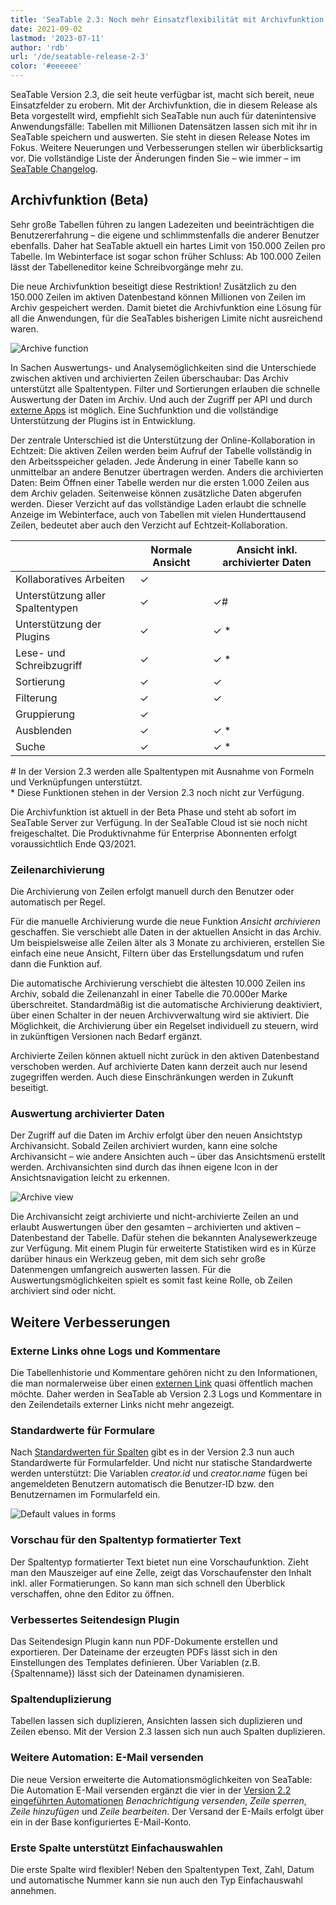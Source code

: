 ```yaml
---
title: 'SeaTable 2.3: Noch mehr Einsatzflexibilität mit Archivfunktion - SeaTable'
date: 2021-09-02
lastmod: '2023-07-11'
author: 'rdb'
url: '/de/seatable-release-2-3'
color: '#eeeeee'
---
```


SeaTable Version 2.3, die seit heute verfügbar ist, macht sich bereit, neue Einsatzfelder zu erobern. Mit der Archivfunktion, die in diesem Release als Beta vorgestellt wird, empfiehlt sich SeaTable nun auch für datenintensive Anwendungsfälle: Tabellen mit Millionen Datensätzen lassen sich mit ihr in SeaTable speichern und auswerten. Sie steht in diesen Release Notes im Fokus. Weitere Neuerungen und Verbesserungen stellen wir überblicksartig vor. Die vollständige Liste der Änderungen finden Sie – wie immer – im [SeaTable Changelog](https://seatable.io/docs/changelog/version-2-3/).

## Archivfunktion (Beta)

Sehr große Tabellen führen zu langen Ladezeiten und beeinträchtigen die Benutzererfahrung – die eigene und schlimmstenfalls die anderer Benutzer ebenfalls. Daher hat SeaTable aktuell ein hartes Limit von 150.000 Zeilen pro Tabelle. Im Webinterface ist sogar schon früher Schluss: Ab 100.000 Zeilen lässt der Tabelleneditor keine Schreibvorgänge mehr zu.

Die neue Archivfunktion beseitigt diese Restriktion! Zusätzlich zu den 150.000 Zeilen im aktiven Datenbestand können Millionen von Zeilen im Archiv gespeichert werden. Damit bietet die Archivfunktion eine Lösung für all die Anwendungen, für die SeaTables bisherigen Limite nicht ausreichend waren.

![Archive function](https://seatable.io/wp-content/uploads/2021/09/Archive-function-1088x631.png)

In Sachen Auswertungs- und Analysemöglichkeiten sind die Unterschiede zwischen aktiven und archivierten Zeilen überschaubar: Das Archiv unterstützt alle Spaltentypen. Filter und Sortierungen erlauben die schnelle Auswertung der Daten im Archiv. Und auch der Zugriff per API und durch [externe Apps](https://seatable.io/seatable-release-2-2#Externe_Apps_nur_fuer_Enterprise_Abos/?lang=auto) ist möglich. Eine Suchfunktion und die vollständige Unterstützung der Plugins ist in Entwicklung.

Der zentrale Unterschied ist die Unterstützung der Online-Kollaboration in Echtzeit: Die aktiven Zeilen werden beim Aufruf der Tabelle vollständig in den Arbeitsspeicher geladen. Jede Änderung in einer Tabelle kann so unmittelbar an andere Benutzer übertragen werden. Anders die archivierten Daten: Beim Öffnen einer Tabelle werden nur die ersten 1.000 Zeilen aus dem Archiv geladen. Seitenweise können zusätzliche Daten abgerufen werden. Dieser Verzicht auf das vollständige Laden erlaubt die schnelle Anzeige im Webinterface, auch von Tabellen mit vielen Hunderttausend Zeilen, bedeutet aber auch den Verzicht auf Echtzeit-Kollaboration.

|                                  | Normale Ansicht | Ansicht inkl. archivierter Daten |
| -------------------------------- | --------------- | -------------------------------- |
| Kollaboratives Arbeiten          | ✓               |                                  |
| Unterstützung aller Spaltentypen | ✓               | ✓#                               |
| Unterstützung der Plugins        | ✓               | ✓ \*                             |
| Lese- und Schreibzugriff         | ✓               | ✓ \*                             |
| Sortierung                       | ✓               | ✓                                |
| Filterung                        | ✓               | ✓                                |
| Gruppierung                      | ✓               |                                  |
| Ausblenden                       | ✓               | ✓ \*                             |
| Suche                            | ✓               | ✓ \*                             |

\# In der Version 2.3 werden alle Spaltentypen mit Ausnahme von Formeln und Verknüpfungen unterstützt.  
\* Diese Funktionen stehen in der Version 2.3 noch nicht zur Verfügung.

Die Archivfunktion ist aktuell in der Beta Phase und steht ab sofort im SeaTable Server zur Verfügung. In der SeaTable Cloud ist sie noch nicht freigeschaltet. Die Produktivnahme für Enterprise Abonnenten erfolgt voraussichtlich Ende Q3/2021.

### Zeilenarchivierung

Die Archivierung von Zeilen erfolgt manuell durch den Benutzer oder automatisch per Regel.

Für die manuelle Archivierung wurde die neue Funktion _Ansicht archivieren_ geschaffen. Sie verschiebt alle Daten in der aktuellen Ansicht in das Archiv. Um beispielsweise alle Zeilen älter als 3 Monate zu archivieren, erstellen Sie einfach eine neue Ansicht, Filtern über das Erstellungsdatum und rufen dann die Funktion auf.

Die automatische Archivierung verschiebt die ältesten 10.000 Zeilen ins Archiv, sobald die Zeilenanzahl in einer Tabelle die 70.000er Marke überschreitet. Standardmäßig ist die automatische Archivierung deaktiviert, über einen Schalter in der neuen Archivverwaltung wird sie aktiviert. Die Möglichkeit, die Archivierung über ein Regelset individuell zu steuern, wird in zukünftigen Versionen nach Bedarf ergänzt.

Archivierte Zeilen können aktuell nicht zurück in den aktiven Datenbestand verschoben werden. Auf archivierte Daten kann derzeit auch nur lesend zugegriffen werden. Auch diese Einschränkungen werden in Zukunft beseitigt.

### Auswertung archivierter Daten

Der Zugriff auf die Daten im Archiv erfolgt über den neuen Ansichtstyp Archivansicht. Sobald Zeilen archiviert wurden, kann eine solche Archivansicht – wie andere Ansichten auch – über das Ansichtsmenü erstellt werden. Archivansichten sind durch das ihnen eigene Icon in der Ansichtsnavigation leicht zu erkennen.

![Archive view](https://seatable.io/wp-content/uploads/2021/09/Archive-view-creation-1088x518.png)

Die Archivansicht zeigt archivierte und nicht-archivierte Zeilen an und erlaubt Auswertungen über den gesamten – archivierten und aktiven – Datenbestand der Tabelle. Dafür stehen die bekannten Analysewerkzeuge zur Verfügung. Mit einem Plugin für erweiterte Statistiken wird es in Kürze darüber hinaus ein Werkzeug geben, mit dem sich sehr große Datenmengen umfangreich auswerten lassen. Für die Auswertungsmöglichkeiten spielt es somit fast keine Rolle, ob Zeilen archiviert sind oder nicht.

## Weitere Verbesserungen

### Externe Links ohne Logs und Kommentare

Die Tabellenhistorie und Kommentare gehören nicht zu den Informationen, die man normalerweise über einen [externen Link](https://seatable.io/docs/handbuch/zusammenarbeit/externe-links/?lang=auto) quasi öffentlich machen möchte. Daher werden in SeaTable ab Version 2.3 Logs und Kommentare in den Zeilendetails externer Links nicht mehr angezeigt.

### Standardwerte für Formulare

Nach [Standardwerten für Spalten](https://seatable.io/seatable-release-2-0/?lang=auto) gibt es in der Version 2.3 nun auch Standardwerte für Formularfelder. Und nicht nur statische Standardwerte werden unterstützt: Die Variablen _creator.id_ und _creator.name_ fügen bei angemeldeten Benutzern automatisch die Benutzer-ID bzw. den Benutzernamen im Formularfeld ein.

![Default values in forms](https://seatable.io/wp-content/uploads/2021/09/Default-values-forms-1088x974.png)

### Vorschau für den Spaltentyp formatierter Text

Der Spaltentyp formatierter Text bietet nun eine Vorschaufunktion. Zieht man den Mauszeiger auf eine Zelle, zeigt das Vorschaufenster den Inhalt inkl. aller Formatierungen. So kann man sich schnell den Überblick verschaffen, ohne den Editor zu öffnen.

### Verbessertes Seitendesign Plugin

Das Seitendesign Plugin kann nun PDF-Dokumente erstellen und exportieren. Der Dateiname der erzeugten PDFs lässt sich in den Einstellungen des Templates definieren. Über Variablen (z.B. {Spaltenname}) lässt sich der Dateinamen dynamisieren.

### Spaltenduplizierung

Tabellen lassen sich duplizieren, Ansichten lassen sich duplizieren und Zeilen ebenso. Mit der Version 2.3 lassen sich nun auch Spalten duplizieren.

### Weitere Automation: E-Mail versenden

Die neue Version erweiterte die Automationsmöglichkeiten von SeaTable: Die Automation E-Mail versenden ergänzt die vier in der [Version 2.2 eingeführten Automationen](https://seatable.io/seatable-release-2-2#Automationen_nur_fuer_Enterprise_Abos/?lang=auto) _Benachrichtigung versenden_, _Zeile sperren_, _Zeile hinzufügen_ und _Zeile bearbeiten_. Der Versand der E-Mails erfolgt über ein in der Base konfiguriertes E-Mail-Konto.

### Erste Spalte unterstützt Einfachauswahlen

Die erste Spalte wird flexibler! Neben den Spaltentypen Text, Zahl, Datum und automatische Nummer kann sie nun auch den Typ Einfachauswahl annehmen.
